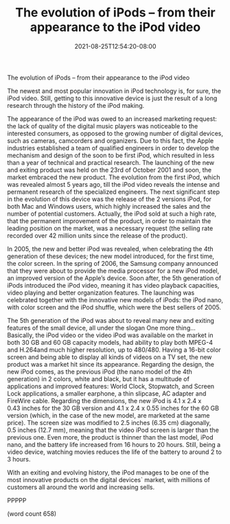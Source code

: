 ﻿---
title: "The evolution of iPods – from their appearance to the iPod video"
date: 2021-08-25T12:54:20-08:00
description: "Ipod-Video Tips for Web Success"
featured_image: "/images/Ipod-Video.jpg"
tags: ["Ipod Video"]
---

The evolution of iPods – from their appearance to the iPod video

	
The newest and most popular innovation in iPod technology is, for sure, the iPod video. Still, getting to this innovative device is just the result of a long research through the history of the iPod making. 
	
The appearance of the iPod was owed to an increased marketing request: the lack of quality of the digital music players was noticeable to the interested consumers, as opposed to the growing number of digital devices, such as cameras, camcorders and organizers. Due to this fact, the Apple industries established a team of qualified engineers in order to develop the mechanism and design of the soon to be first iPod, which resulted in less than a year of technical and practical research. The launching of the new and exiting product was held on the 23rd of October 2001 and soon, the market embraced the new product. The evolution from the first iPod, which was revealed almost 5 years ago, till the iPod video reveals the intense and permanent research of the specialized engineers. The next significant step in the evolution of this device was the release of the 2 versions iPod, for both Mac and Windows users, which highly increased the sales and the number of potential customers. Actually, the iPod sold at such a high rate, that the permanent improvement of the product, in order to maintain the leading position on the market, was a necessary request (the selling rate recorded over 42 million units since the release of the product). 
	
In 2005, the new and better iPod was revealed, when celebrating the 4th generation of these devices; the new model introduced, for the first time, the color screen. In the spring of 2006, the Samsung company announced that they were about to provide the media processor for a new iPod model, an improved version of the Apple’s device. Soon after, the 5th generation of iPods introduced the iPod video, meaning it has video playback capacities, video playing and better organization features. The launching was celebrated together with the innovative new models of iPods: the iPod nano, with color screen and the iPod shuffle, which were the best sellers of 2005.  
	
The 5th generation of the iPod was about to reveal many new and exiting features of the small device, all under the slogan One more thing... Basically, the iPod video or the video iPod was available on the market in both 30 GB and 60 GB capacity models, had ability to play both MPEG-4 and H.264and much higher resolution, up to 480/480. Having a 16-bit color screen and being able to display all kinds of videos on a TV set, the new product was a market hit since its appearance. Regarding the design, the new iPod comes, as the previous iPod (the nano model of the 4th generation) in 2 colors, white and black, but it has a multitude of applications and improved features: World Clock, Stopwatch, and Screen Lock applications, a smaller earphone, a thin slipcase, AC adapter and FireWire cable. Regarding the dimensions, the new iPod is 4.1 x 2.4 x 0.43 inches for the 30 GB version and 4.1 x 2.4 x 0.55 inches for the 60 GB version (which, in the case of the new model, are marketed at the same price). The screen size was modified to 2.5 inches (6.35 cm) diagonally, 0.5 inches (12.7 mm), meaning that the video iPod screen is larger than the previous one. Even more, the product is thinner than the last model, iPod nano, and the battery life increased from 16 hours to 20 hours. Still, being a video device, watching movies reduces the life of the battery to around 2 to 3 hours. 
	
With an exiting and evolving history, the iPod manages to be one of the most innovative products on the digital devices` market, with millions of customers all around the world and increasing sells. 

PPPPP

(word count 658)

